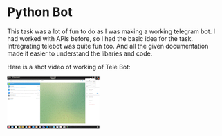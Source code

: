 # Python Bot
This task was a lot of fun to do as I was making a working telegram bot. I had worked with APIs before, so I had the basic idea for the task. Intregrating telebot was quite fun too. And all the given documentation made it easier to understand the libaries and code.

Here is a shot video of working of Tele Bot:

![](telebot.gif)

